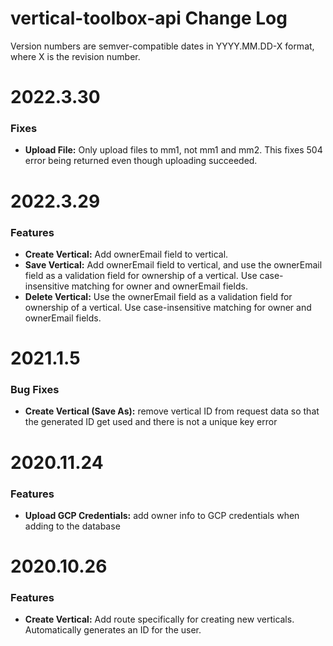 # vertical-toolbox-api Change Log

Version numbers are semver-compatible dates in YYYY.MM.DD-X format,
where X is the revision number.


# 2022.3.30

### Fixes

* **Upload File:** Only upload files to mm1, not mm1 and mm2. This fixes 504
error being returned even though uploading succeeded.


# 2022.3.29

### Features

* **Create Vertical:** Add ownerEmail field to vertical.
* **Save Vertical:** Add ownerEmail field to vertical, and use the ownerEmail
field as a validation field for ownership of a vertical. Use case-insensitive
matching for owner and ownerEmail fields.
* **Delete Vertical:** Use the ownerEmail field as a validation field for
ownership of a vertical. Use case-insensitive matching for owner and ownerEmail
fields.


# 2021.1.5

### Bug Fixes

* **Create Vertical (Save As):** remove vertical ID from request data so that
the generated ID get used and there is not a unique key error


# 2020.11.24

### Features

* **Upload GCP Credentials:** add owner info to GCP credentials when adding to
the database


# 2020.10.26

### Features

* **Create Vertical:** Add route specifically for creating new verticals.
Automatically generates an ID for the user.